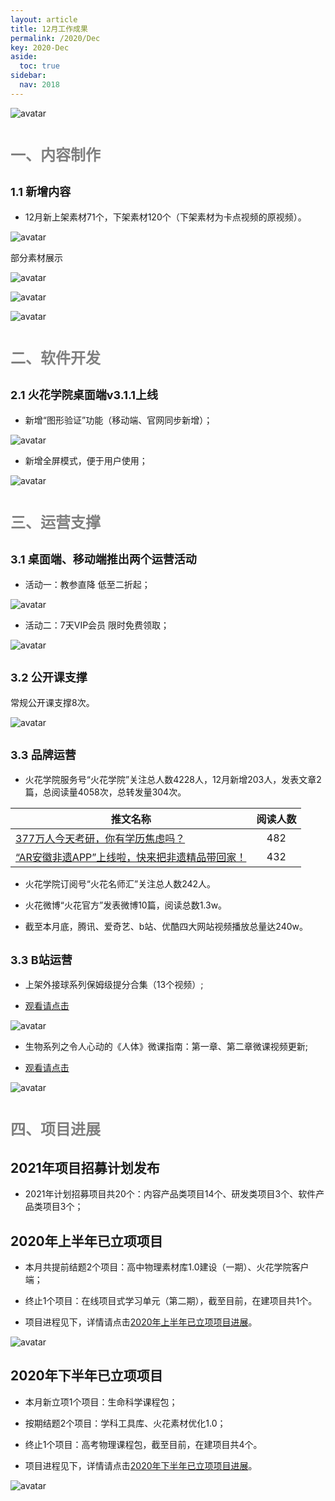 ```yaml
---
layout: article
title: 12月工作成果
permalink: /2020/Dec
key: 2020-Dec
aside:
  toc: true
sidebar:
  nav: 2018
---
```



<bro/><bro/>

![avatar](images/2020120.png)

# <font size="5" color="gray">一、内容制作</font>

## <font size="4" >1.1 新增内容</font>

- 12月新上架素材71个，下架素材120个（下架素材为卡点视频的原视频）。

![avatar](images/20201200001.png)

部分素材展示

![avatar](images/20201202.png)

![avatar](images/20201203.png)

![avatar](images/20201204.png)

# <font size="5" color="gray">二、软件开发</font>

## <font size="4" >2.1 火花学院桌面端v3.1.1上线</font>

- 新增“图形验证”功能（移动端、官网同步新增）；

![avatar](images/20201208.png)

- 新增全屏模式，便于用户使用；

![avatar](images/20201205.png)

# <font size="5" color="gray">三、运营支撑</font>

## <font size="4" >3.1 桌面端、移动端推出两个运营活动</font>

- 活动一：教参直降&nbsp;低至二折起；

![avatar](images/20201206.png)

- 活动二：7天VIP会员&nbsp;限时免费领取；

![avatar](images/20201207.png)

## <font size="4" >3.2 公开课支撑</font>

常规公开课支撑8次。

![avatar](images/20201210.png)

## <font size="4" >3.3 品牌运营</font>

- 火花学院服务号“火花学院”关注总人数4228人，12月新增203人，发表文章2篇，总阅读量4058次，总转发量304次。

| 推文名称 |  阅读人数  | 
|-------------|:------:|
[377万人今天考研，你有学历焦虑吗？](https://mp.weixin.qq.com/s/YHX6i6VS68rE_v3eJd3vHA)|	482|
[“AR安徽非遗APP”上线啦，快来把非遗精品带回家！](https://mp.weixin.qq.com/s/FnOLG2fulEU7ox0fby-9eQ)|432|

- 火花学院订阅号“火花名师汇”关注总人数242人。

- 火花微博“火花官方”发表微博10篇，阅读总数1.3w。

- 截至本月底，腾讯、爱奇艺、b站、优酷四大网站视频播放总量达240w。

## <font size="4" >3.3 B站运营</font>

- 上架外接球系列保姆级提分合集（13个视频）;

- [观看请点击](https://www.bilibili.com/video/BV18z4y1y7vn)

![avatar](images/20201217.png)

- 生物系列之令人心动的《人体》微课指南：第一章、第二章微课视频更新;

- [观看请点击](https://www.bilibili.com/video/BV1Lh411f71p)

![avatar](images/20201218.png)

# <font size="5" color="gray">四、项目进展</font>

## 2021年项目招募计划发布

- 2021年计划招募项目共20个：内容产品类项目14个、研发类项目3个、软件产品类项目3个；

## 2020年上半年已立项项目

- 本月共提前结题2个项目：高中物理素材库1.0建设（一期）、火花学院客户端；

- 终止1个项目：在线项目式学习单元（第二期），截至目前，在建项目共1个。

- 项目进程见下，详情请点击[2020年上半年已立项项目进展](https://github.com/Xiyue-team/doc_monthlyreport/blob/master/project/2020/Dec.md)。
 
![avatar](images/20201211.png)

## 2020年下半年已立项项目

- 本月新立项1个项目：生命科学课程包；

- 按期结题2个项目：学科工具库、火花素材优化1.0；

- 终止1个项目：高考物理课程包，截至目前，在建项目共4个。

- 项目进程见下，详情请点击[2020年下半年已立项项目进展](https://github.com/Xiyue-team/doc_monthlyreport/blob/master/project/2020/Dec.md)。
 
![avatar](images/20201212.png)
